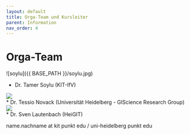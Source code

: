 ```yaml
---
layout: default
title: Orga-Team und Kursleiter
parent: Information
nav_order: 4
---
```


# Orga-Team
![soylu]({{ BASE_PATH }}/soylu.jpg)
* Dr. Tamer Soylu (KIT-IfV)
<img src="{{site.url}}/images/novack.png" style="display: block; margin: auto;" />
* Dr. Tessio Novack (Universität Heidelberg - GIScience Research Group)
<img src="{{site.url}}/images/lautenbach.jpg" style="display: block; margin: auto;" />
* Dr. Sven Lautenbach (HeiGIT)

name.nachname at kit punkt edu / uni-heidelberg punkt edu
